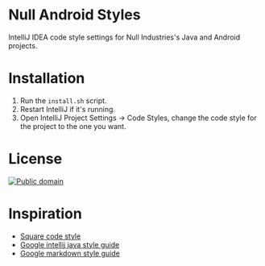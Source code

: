 Null Android Styles
======================

IntelliJ IDEA code style settings for Null Industries's Java and Android projects.

# Installation

1. Run the `install.sh` script.
1. Restart IntelliJ if it's running.
1. Open IntelliJ Project Settings -> Code Styles, change the code style for the
  project to the one you want.

# License

[![Public domain](https://licensebuttons.net/p/zero/1.0/88x31.png)](https://creativecommons.org/publicdomain/zero/1.0/legalcode)

# Inspiration

- [Square code style](https://github.com/square/java-code-styles)
- [Google intellij java style guide](https://raw.githubusercontent.com/google/styleguide/gh-pages/intellij-java-google-style.xml)
- [Google markdown style guide](https://github.com/google/styleguide/blob/gh-pages/docguide/style.md)